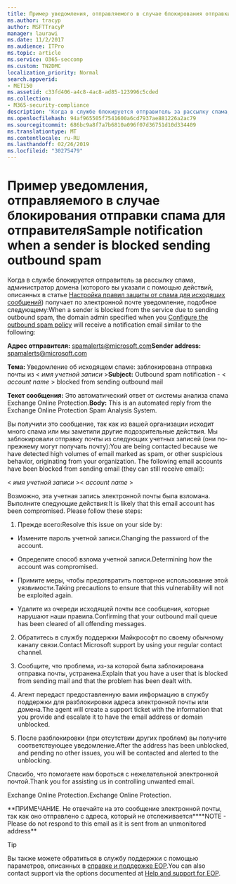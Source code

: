 ```yaml
---
title: Пример уведомления, отправляемого в случае блокирования отправки спама для отправителя
ms.author: tracyp
author: MSFTTracyP
manager: laurawi
ms.date: 11/2/2017
ms.audience: ITPro
ms.topic: article
ms.service: O365-seccomp
ms.custom: TN2DMC
localization_priority: Normal
search.appverid:
- MET150
ms.assetid: c33fd406-a4c8-4ac8-ad85-123996c5cded
ms.collection:
- M365-security-compliance
description: 'Когда в службе блокируется отправитель за рассылку спама, администратор домена (которого вы указали с помощью действий, описанных в статье Настройка правил защиты от спама для исходящих сообщений) получает по электронной почте уведомление, подобное следующему:'
ms.openlocfilehash: 94af965505f7541600a6cd7937ae881226a2ac79
ms.sourcegitcommit: 686bc9a8f7a7b6810a096f07d36751d10d334409
ms.translationtype: MT
ms.contentlocale: ru-RU
ms.lasthandoff: 02/26/2019
ms.locfileid: "30275479"
---
```

# <a name="sample-notification-when-a-sender-is-blocked-sending-outbound-spam"></a><span data-ttu-id="64bb6-103">Пример уведомления, отправляемого в случае блокирования отправки спама для отправителя</span><span class="sxs-lookup"><span data-stu-id="64bb6-103">Sample notification when a sender is blocked sending outbound spam</span></span>

<span data-ttu-id="64bb6-104">Когда в службе блокируется отправитель за рассылку спама, администратор домена (которого вы указали с помощью действий, описанных в статье [Настройка правил защиты от спама для исходящих сообщений](configure-the-outbound-spam-policy.md)) получает по электронной почте уведомление, подобное следующему:</span><span class="sxs-lookup"><span data-stu-id="64bb6-104">When a sender is blocked from the service due to sending outbound spam, the domain admin specified when you [Configure the outbound spam policy](configure-the-outbound-spam-policy.md) will receive a notification email similar to the following:</span></span> 
  
 <span data-ttu-id="64bb6-105">**Адрес отправителя:** spamalerts@microsoft.com</span><span class="sxs-lookup"><span data-stu-id="64bb6-105">**Sender address:** spamalerts@microsoft.com</span></span> 
  
 <span data-ttu-id="64bb6-106">**Тема:** Уведомление об исходящем спаме: заблокирована отправка почты из \<  *имя учетной записи*  \></span><span class="sxs-lookup"><span data-stu-id="64bb6-106">**Subject:** Outbound spam notification - \<  *account name*  \> blocked from sending outbound mail</span></span> 
  
 <span data-ttu-id="64bb6-107">**Текст сообщения:** Это автоматический ответ от системы анализа спама Exchange Online Protection.</span><span class="sxs-lookup"><span data-stu-id="64bb6-107">**Body:** This is an automated reply from the Exchange Online Protection Spam Analysis System.</span></span> 
  
<span data-ttu-id="64bb6-p101">Вы получили это сообщение, так как из вашей организации исходит много спама или мы заметили другие подозрительные действия. Мы заблокировали отправку почты из следующих учетных записей (они по-прежнему могут получать почту):</span><span class="sxs-lookup"><span data-stu-id="64bb6-p101">You are being contacted because we have detected high volumes of email marked as spam, or other suspicious behavior, originating from your organization. The following email accounts have been blocked from sending email (they can still receive email):</span></span>
  
<span data-ttu-id="64bb6-110">\< *имя учетной записи*  \></span><span class="sxs-lookup"><span data-stu-id="64bb6-110">\< *account name*  \></span></span> 
  
<span data-ttu-id="64bb6-p102">Возможно, эта учетная запись электронной почты была взломана. Выполните следующие действия:</span><span class="sxs-lookup"><span data-stu-id="64bb6-p102">It is likely that this email account has been compromised. Please follow these steps:</span></span>
  
1. <span data-ttu-id="64bb6-113">Прежде всего:</span><span class="sxs-lookup"><span data-stu-id="64bb6-113">Resolve this issue on your side by:</span></span>
    
  - <span data-ttu-id="64bb6-114">Измените пароль учетной записи.</span><span class="sxs-lookup"><span data-stu-id="64bb6-114">Changing the password of the account.</span></span>
    
  - <span data-ttu-id="64bb6-115">Определите способ взлома учетной записи.</span><span class="sxs-lookup"><span data-stu-id="64bb6-115">Determining how the account was compromised.</span></span>
    
  - <span data-ttu-id="64bb6-116">Примите меры, чтобы предотвратить повторное использование этой уязвимости.</span><span class="sxs-lookup"><span data-stu-id="64bb6-116">Taking precautions to ensure that this vulnerability will not be exploited again.</span></span>
    
  - <span data-ttu-id="64bb6-117">Удалите из очереди исходящей почты все сообщения, которые нарушают наши правила.</span><span class="sxs-lookup"><span data-stu-id="64bb6-117">Confirming that your outbound mail queue has been cleared of all offending messages.</span></span>
    
2. <span data-ttu-id="64bb6-118">Обратитесь в службу поддержки Майкрософт по своему обычному каналу связи.</span><span class="sxs-lookup"><span data-stu-id="64bb6-118">Contact Microsoft support by using your regular contact channel.</span></span>
    
3. <span data-ttu-id="64bb6-119">Сообщите, что проблема, из-за которой была заблокирована отправка почты, устранена.</span><span class="sxs-lookup"><span data-stu-id="64bb6-119">Explain that you have a user that is blocked from sending mail and that the problem has been dealt with.</span></span>
    
4. <span data-ttu-id="64bb6-120">Агент передаст предоставленную вами информацию в службу поддержки для разблокировки адреса электронной почты или домена.</span><span class="sxs-lookup"><span data-stu-id="64bb6-120">The agent will create a support ticket with the information that you provide and escalate it to have the email address or domain unblocked.</span></span>
    
5. <span data-ttu-id="64bb6-121">После разблокировки (при отсутствии других проблем) вы получите соответствующее уведомление.</span><span class="sxs-lookup"><span data-stu-id="64bb6-121">After the address has been unblocked, and pending no other issues, you will be contacted and alerted to the unblocking.</span></span>
    
<span data-ttu-id="64bb6-122">Спасибо, что помогаете нам бороться с нежелательной электронной почтой.</span><span class="sxs-lookup"><span data-stu-id="64bb6-122">Thank you for assisting us in controlling unwanted email.</span></span>
  
<span data-ttu-id="64bb6-123">Exchange Online Protection.</span><span class="sxs-lookup"><span data-stu-id="64bb6-123">Exchange Online Protection.</span></span>
  
<span data-ttu-id="64bb6-124">\*\*ПРИМЕЧАНИЕ. Не отвечайте на это сообщение электронной почты, так как оно отправлено с адреса, который не отслеживается\*\*</span><span class="sxs-lookup"><span data-stu-id="64bb6-124">\*\*NOTE - Please do not respond to this email as it is sent from an unmonitored address\*\*</span></span>
  
> [!TIP]
> <span data-ttu-id="64bb6-125">Вы также можете обратиться в службу поддержки с помощью параметров, описанных в [справке и поддержке EOP](eop/help-and-support-for-eop.md).</span><span class="sxs-lookup"><span data-stu-id="64bb6-125">You can also contact support via the options documented at [Help and support for EOP](eop/help-and-support-for-eop.md).</span></span> 
  


